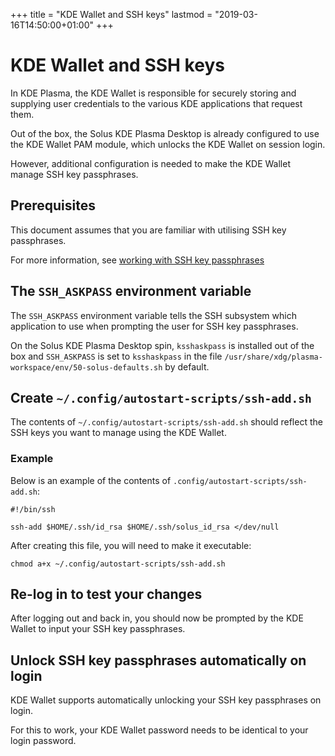 +++
title = "KDE Wallet and SSH keys"
lastmod = "2019-03-16T14:50:00+01:00"
+++
# KDE Wallet and SSH keys

In KDE Plasma, the KDE Wallet is responsible for securely storing and supplying user credentials to the various KDE applications that request them.

Out of the box, the Solus KDE Plasma Desktop is already configured to use the KDE Wallet PAM module, which unlocks the KDE Wallet on session login.

However, additional configuration is needed to make the KDE Wallet manage SSH key passphrases.

## Prerequisites

This document assumes that you are familiar with utilising SSH key passphrases.

For more information, see [working with SSH key passphrases](https://help.github.com/en/articles/working-with-ssh-key-passphrases)

## The `SSH_ASKPASS` environment variable

The `SSH_ASKPASS` environment variable tells the SSH subsystem which application to use when prompting the user for SSH key passphrases.

On the Solus KDE Plasma Desktop spin, `ksshaskpass` is installed out of the box and `SSH_ASKPASS` is set to `ksshaskpass` in the file `/usr/share/xdg/plasma-workspace/env/50-solus-defaults.sh` by default.

## Create `~/.config/autostart-scripts/ssh-add.sh` 

The contents of `~/.config/autostart-scripts/ssh-add.sh` should reflect the SSH keys you want to manage using the KDE Wallet.

### Example

Below is an example of the contents of `.config/autostart-scripts/ssh-add.sh`:

```
#!/bin/ssh

ssh-add $HOME/.ssh/id_rsa $HOME/.ssh/solus_id_rsa </dev/null
```

After creating this file, you will need to make it executable:

`chmod a+x ~/.config/autostart-scripts/ssh-add.sh`

## Re-log in to test your changes

After logging out and back in, you should now be prompted by the KDE Wallet to input your SSH key passphrases.

## Unlock SSH key passphrases automatically on login

KDE Wallet supports automatically unlocking your SSH key passphrases on login.

For this to work, your KDE Wallet password needs to be identical to your login password.
